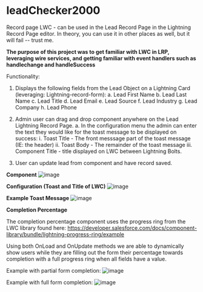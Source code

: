 # leadChecker2000
Record page LWC - can be used in the Lead Record Page in the Lightning Record Page editor. In theory, you can use it in other places as well, but it will fail -- trust me. 

**The purpose of this project was to get familiar with LWC in LRP, leveraging wire services, and getting familiar with event handlers such as handlechange and handleSuccess**

Functionality: 

1. Displays the following fields from the Lead Object on a Lightning Card (leveraging: Lightning-record-form):
  a. Lead First Name
  b. Lead Last Name
  c. Lead Title
  d. Lead Email
  e. Lead Source
  f. Lead Industry
  g. Lead Company
  h. Lead Phone

2. Admin user can drag and drop component anywhere on the Lead Lightning Record Page. 
    a. In the configuration menu the admin can enter the text they would like for the toast message to be displayed on success:
          i. Toast Title - The front messsage part of the toast message (IE: the header) 
         ii. Toast Body - The remainder of the toast message 
        iii. Component Title - title displayed on LWC between Lightning Bolts.
        
3. User can update lead from component and have record saved. 


**Component**
![image](https://user-images.githubusercontent.com/58155079/147593905-155534ed-ffb7-4f2a-8d99-273c2b3d36ca.png)

**Configuration (Toast and Title of LWC)**
![image](https://user-images.githubusercontent.com/58155079/147594013-6b24c253-edf5-4718-b014-189767b0d3f2.png)


**Example Toast Message**
![image](https://user-images.githubusercontent.com/58155079/147594301-22ff1d2d-db6b-4ec3-b8d2-46f8c37d848f.png)


**Completion Percentage**

The completion percentage component uses the progress ring from the LWC library found here: https://developer.salesforce.com/docs/component-library/bundle/lightning-progress-ring/example 

Using both OnLoad and OnUpdate methods we are able to dynamically show users while they are filling out the form their percentage towards completion with a full progress ring when all fields have a value. 

Example with partial form completion: 
![image](https://user-images.githubusercontent.com/58155079/147675341-50553f8b-0ac7-43e6-a7e2-1b810d51bcbf.png)

Example with full form completion: 
![image](https://user-images.githubusercontent.com/58155079/147675363-de3a7113-239e-4aa6-b952-34095a301aa0.png)


